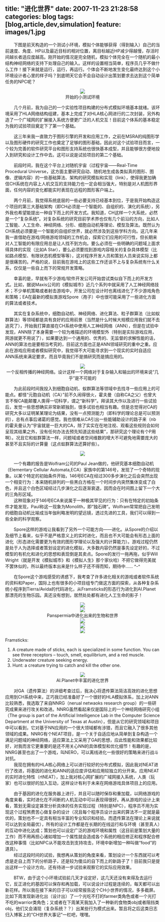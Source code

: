 title: "进化世界"
date: 2007-11-23 21:28:58
categories: blog
tags: [blog,article,dev,simulation]
feature: images/1.jpg
---      
　　下图是前天构造的一个测试小环境，模拟个体能够获得（得到输入）自己的当前速度、角度、HP以及最近目标的相对位置，离目标越近HP减少得越慢，存活时间越长者适应度越高。刚开始的情况是完全随机，模拟个体完全在一个随机的最小结构神经网络的支持下处理自己的输入。这样的设置相当简单，程序员几乎不做什么工作！接下来就是运行，运行，再运行。个体会不断地发生变化最终达到这个小环境设计者心里的样子吗？到底明天它会不会自动设计出策划要求去达到这个简单任务的NPC呢？   
<!--more-->
 
<div style="text-align:center;"><img src="/images/1.jpg" style="vertical-align:middle;"/></div>
<div style="text-align:center;">开始的小测试环境</div>  

　　几个月前，我为自己的一个实验性项目构建的分布式模拟环境基本就绪。该环境采用了HLA网络结构组建，基本上完成了对HLA核心网进行的二次封装，另外构造了一个广域网的扩展接入系统方便更广泛的人机交互！目前这个体系的基本稳定为我的试验项目奠定下了第一个基础。  
  
　　这三年来我一直致力于图形引擎的开发和应用工作，之前在MSRA的纯图形学以及图形硬件的研究工作也奠定了足够的图形基础，因此对这个试验项目而言，一个较为完善的软件研究平台和图形支持系统也很快基本成型，并且能够很方便地投入到研究和设计工作中去。这可以说是试验项目的第二个基础。  
  
　　前段时间，我在这个平台上对随机宇宙（过程宇宙——Real-Time Procedural Universe，这方面主要研究自动、随机地生成各类拟真的图形、图像、逻辑内容）的一些基础算法、架构的研究模拟和实现（link），使得我更加确信CH系统在内容上人机交互的支持能力也一定会相当强大，特别是对人机图形界面，任何内容的变化都能实时表现在远程的图形客户端上。  
  
　　两个月前，我觉得系统底层的一些必要支持已经基本到位，于是我开始构造这个项目的第三大基础架构（即CH必须是一个智能的、自组织的、演化的系统），另外我也希望能提出一种自下而上的开发方式。我知道，CH这样一个大系统，必然是一个“复杂系统”。对复杂系统的研究目前学术界也仅有几个前沿的方向，比如人工智能、人工生命、神经网络、分形、细胞自动机等理论、模型及算法。既然认为CH系统必须要是一个智能的自组织世界，就必然涉及到这些学科方向。这几年来我一直借助在游戏/网络游戏领域的工作机会，探索它们应用的可行性，但长期来对人工智能的有限应用总是让人找不到方向。要么必须在一些明确的问题域上面求得具体的实现（比如A Star），要么必须要找到游戏内容相关的复杂具体模型（比如路点模型、有限状态机模型等等），这对程序开发人员和策划人员来说实际上都是很痛苦的。严格的说，目前我在游戏上的这些工作还谈不上与复杂系统有什么关系，仅仅是一些自上而下的常规开发策略。  
  
　　幸喜的是，早就有不少游戏/软件开发公司开始尝试类似自下而上的开发方式。比如，据说Maxis公司的《模拟城市》近几个系列中就采用了人工神经网络技术；不少单机策略或者射击游戏中，开发公司在设计时也离线进化了不少游戏角色和策略；EA在最新的模拟类游戏Spore（孢子）中也很可能采用了一些进化方面的算法或者技术。  
  
　　其实在复杂系统中，细胞自动机、神经网络、进化算法、粒子群算法（比如蚁群算法）等领域都是具有良好的应用前景（当然是什么时候大规模应用我们就不去追究了），开始我打算直接在CH系统中使用人工神经网络（ANN），但是在试验中发现，ANN除了本身需要一个较为难描述的环境模型外（特别是实际游戏应用，网游就更不用说了），如果要达到一个通用的、优秀的、无监督的求解性能的话，ANN的算法也是要相当考究的，目前这方面也正是ANN领域研究的重中之重。应此在游戏应用或者模拟研究中，我觉得不大可能寻求到一个现实的实时自适应ANN系统来满足要求，而且毕竟我们不是搞研究而是搞应用的。
<div style="text-align:center;"><img src="/images/2.gif" style="vertical-align:middle;"/></div>
<div style="text-align:center;">一个反相传播的神经网络。设计这样一个网络对于复杂输入和输出的环境来说“几乎”是不可能的</div>    
  
　　为此前段时间我投入到细胞自动机、蚁群算法等领域中去找寻一些应用上的可能点。都怪“元胞自动机（CA）”前不久闹得很火，霍夫曼（自称CA之父）也曾大言不惭CA能颠覆人类得一切科学，谓之“新科学”。拜读其大作以及进行一些试验后，发觉一些思想确实非常新颖独到，很多试验也相当有趣。但是总觉得对CA的研究大多以证明某某理论为结果，没有一点预测能力（即科学的理论总是可以预测的），总有点事后诸葛的感觉。我也很难从CA引出一些能辅助设计的路子来（nb的霍夫曼认为“宇宙就是一巨大的CA，除了实实在在地注视、观看这些规则会如何呈现其结果之外，没有任何办法去预先知道这些结果”，那研究这个理论有个P用啊）。况且它和蚁群算法一样，问题域或者空间维数的增大不可避免地需要庞大的甚至不且实际的计算量（这点蚁群算法还算好些）。

<div style="text-align:center;"><img src="/images/3.jpg" style="vertical-align:middle;"/></div>  
  
　　一个有趣的报告是Wolfram公司的Paul Jean做的，他研究基本细胞自动机（Elementary Cellular Automata,ECA）家族中的第146号，发现了一个奇特的现象。以某个特定的初始条件开始，146号ECA在经过300多步演化之后会突然出现一个相变行为：本来随机排列的一些黑白方格在一个时间步内突然集体变成了白色，并且这个白色区域经过几步演化之后逐渐衰退，因而会在时间图上留下一个大的三角形区域。  
　　这种现象对于146号ECA来说属于一种极其罕见的行为：只有在特定的初始条件才能发现，Paul称这一现象为Monolith，即“独石碑”。Wolfram常常把自己发明的细胞自动机比喻成当年伽利略发明的望远镜，透过先进的工具，我们可以得到一些全新的科学观察。  
  
　　Spore这样的游戏让我看到了另外一个可能方向——进化。从Spore的介绍以及细节上看来，似乎不是严格意义上的实时进化，而且也不大可能会有形态上面的进化（形态进化需要更为有效的图形学理论以及强大的计算能力）。游戏过程仍然是处于人为选择或者策划设定的进化模拟，大多数内容仍然是事先设定好的，不过模型的有机化和进化的思想和表现倒是其卖点。Spore的发行一拖再拖，似乎Will Wright（就是开发《模拟城市》和《模拟人生》那个家伙哈）不把它做得完美就不罢休似的，所以最终版本出来是什么样子还不得而知，期待中…… ^-^  
  
　　在Spore这个游戏感受的诱惑下，我考查了许多进化相关的游戏或者软件系统的资料和Paper，国际上也有很多的小项目组专门做这方面的探索，从各种复杂系统小程序到Tierra/Avida的代码进化，从Framsticks的形态行为进化到AI.Planet那漂亮的生物乐园。真还没有想到，居然处处都有进化人工生命的影子！ 

<div style="text-align:center;"><img src="/images/4.jpg" style="vertical-align:middle;"/></div>
<div style="text-align:center;"><img src="/images/5.jpg" style="vertical-align:middle;"/></div>
<div style="text-align:center;">Panspermia中进化出来的生物和世界</div>    

<div style="text-align:center;"><img src="/images/6.jpg" style="vertical-align:middle;"/></div>
<div style="text-align:center;"><img src="/images/7.jpg" style="vertical-align:middle;"/></div>
<div style="text-align:center;"><img src="/images/8.jpg" style="vertical-align:middle;"/></div>  
  
Framsticks:   
1. A creature made of sticks, each is specialized in some function. You can see three receptors – touch, smell, equilibrium, and a red muscle.   
2. Underwater creature seeking energy.  
3. Hunt: a creature trying to catch and kill the other one. 

<div style="text-align:center;"><img src="/images/9.jpg" style="vertical-align:middle;"/></div>
<div style="text-align:center;">AI.Planet中丰富的进化世界</div>      
  
　　对GA（遗传算法）的详细考查过后，我决心将遗传算法简洁高效的进化思想应用到CH系统中来，正巧我已经准备好了一个很好的HLA模拟体系，加上对ANN比较熟悉，我选取了来自NNRG（nerual netwaoks research group）的一些研究成果来进行攻关和改进。NNRG虽然看起来仅是国际上的一个神经网络研究小组（The group is part of the Artificial Intelligence Lab in the Computer Science Department at the University of Texas at Austin），但是从它的研究领域和项目中可以看到，它对基于NN应用的一个很大领域都有涉猎，而且它融入了很多其他领域的成果。NNRG有个NEAT项目，是一个关于自适应地从简单到复杂构造一个满足问题域的神经网络，适应算法上又采用了GA的思想，应此性能和效果都比较好，对我而言它更重要的是还不用关心NN的具体模型和优化细节！有趣的是，NNRG甚至也出了一个游戏，叫NERO，可以离线进化一些很好的策略来进行战斗对抗。    
　　我现在拥有的HLA核心网络上可以进行较好的分布式模拟，因此我对NEAT进行了改进，将基因的进化和ANN的适应度评估和应用较独立的分开来。应用NEAT的实时进化特性（rtNEAT），加上我对核心网扩展的广域网接入系统，人类（玩家）也可以很好的加入互动，这样设计有利于未来在网络游戏具体项目上的应用。  
  
　　由于基因的进化在服务器上进行，并且可以随时保存和重加载，以网络游戏的角度来看，实时进化在不间断的人机互动中可以表现得很好。再从游戏的设计上来看，策划无需设定甚至分析具体的任务实现过程（特别是NPC），程序员不用为实现这个过程煞费苦心做复杂的设计（况且每个程序员设计出来的算法不一定就是最优的，策划也不一定具有相当丰富的专业知识和经验。而遗传算法在理论上来说就可以达到全局最优），所有的设计工作都是在长期的在线运行和与环境（甚至真人）的互动中进化达成；策划也可以设定广泛的游戏环境和属性（这目前是策划大量的工作）而不用再担心诸如增加一个属性就会造成各个系统的相应修正和程序配合修改这种事情（比如NPC从不能攻击到支持攻击，环境中新增加一种叫做“food”的道具）。    
　　经过这段时间的试验，我想再从策划的角度来看，策划设计一个东西就可以考虑是走自上而下的分析路子，还是较为傻瓜的自下而上的新路子了！目前我只是提出这样一个设计方向，还有待进一步试验来观察它的实际应用效果。  
  
　　BTW，由于这个小环境试验前几天才设定好，这几天还没有来得及去运行它，反正进化的基因可以保存和再加载，可以说设计过程是连续的，每天都可以出新花样。所以我在接下来的日子可以经常报告这个CH小世界的情况，多多截屏。比如下周发现新进化出（设计出）了一个光吃不打的farmer类角色或者一个光打不吃的warrior类角色；又或者在下周某天我加入了一种新的食物类obj或者阻挡类obj，他们又会涌现（复杂系统？？）出某些行为模式出来。暂且将之后这类日志归入博客上的“CH世界大事记”一栏吧，嘿嘿。